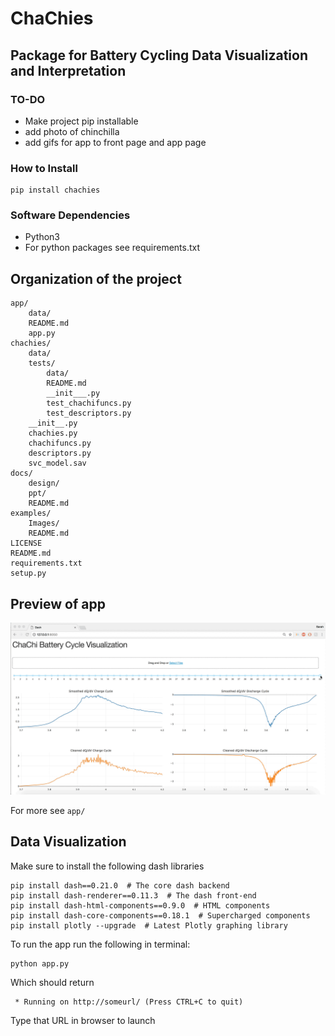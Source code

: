 # ChaChies 
## Package for Battery Cycling Data Visualization and Interpretation
### TO-DO
- Make project pip installable 
- add photo of chinchilla 
- add gifs for app to front page and app page 

### How to Install 
```
pip install chachies  
```
### Software Dependencies 
- Python3 
- For python packages see requirements.txt

## Organization of the project
```
app/
    data/
    README.md
    app.py 
chachies/ 
    data/
    tests/
        data/
        README.md
        __init___.py
        test_chachifuncs.py
        test_descriptors.py
    __init__.py
    chachies.py 
    chachifuncs.py
    descriptors.py 
    svc_model.sav
docs/ 
    design/
    ppt/
    README.md
examples/
    Images/ 
    README.md
LICENSE
README.md
requirements.txt
setup.py
```

## Preview of app 
![Preview](gif3_interactivegraph.gif)

For more see ```app/```

## Data Visualization 
Make sure to install the following dash libraries
```
pip install dash==0.21.0  # The core dash backend
pip install dash-renderer==0.11.3  # The dash front-end
pip install dash-html-components==0.9.0  # HTML components
pip install dash-core-components==0.18.1  # Supercharged components
pip install plotly --upgrade  # Latest Plotly graphing library
```

To run the app run the following in terminal:
```
python app.py
```
Which should return
```
 * Running on http://someurl/ (Press CTRL+C to quit)
```
Type that URL in browser to launch





